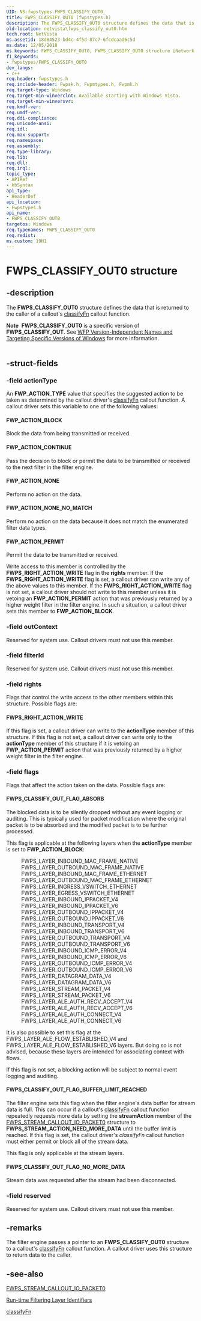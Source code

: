 ```yaml
---
UID: NS:fwpstypes.FWPS_CLASSIFY_OUT0_
title: FWPS_CLASSIFY_OUT0 (fwpstypes.h)
description: The FWPS_CLASSIFY_OUT0 structure defines the data that is returned to the caller of a callout's classifyFn callout function.Note  FWPS_CLASSIFY_OUT0 is a specific version of FWPS_CLASSIFY_OUT.
old-location: netvista\fwps_classify_out0.htm
tech.root: NetVista
ms.assetid: 18d84523-bd4c-4f5d-87c7-6fcdcaad6c5d
ms.date: 12/05/2018
ms.keywords: FWPS_CLASSIFY_OUT0, FWPS_CLASSIFY_OUT0 structure [Network Drivers Starting with Windows Vista], fwpstypes/FWPS_CLASSIFY_OUT0, netvista.fwps_classify_out0, wfp_ref_3_struct_3_fwps_A-E_05656990-cf7c-4fef-a192-88f96860aa02.xml
f1_keywords:
- fwpstypes/FWPS_CLASSIFY_OUT0
dev_langs:
- c++
req.header: fwpstypes.h
req.include-header: Fwpsk.h, Fwpmtypes.h, Fwpmk.h
req.target-type: Windows
req.target-min-winverclnt: Available starting with Windows Vista.
req.target-min-winversvr: 
req.kmdf-ver: 
req.umdf-ver: 
req.ddi-compliance: 
req.unicode-ansi: 
req.idl: 
req.max-support: 
req.namespace: 
req.assembly: 
req.type-library: 
req.lib: 
req.dll: 
req.irql: 
topic_type:
- APIRef
- kbSyntax
api_type:
- HeaderDef
api_location:
- Fwpstypes.h
api_name:
- FWPS_CLASSIFY_OUT0
targetos: Windows
req.typenames: FWPS_CLASSIFY_OUT0
req.redist: 
ms.custom: 19H1
---
```


# FWPS_CLASSIFY_OUT0 structure


## -description


The <b>FWPS_CLASSIFY_OUT0</b> structure defines the data that is returned to the caller of a callout's 
  <a href="https://docs.microsoft.com/windows-hardware/drivers/ddi/content/_netvista/">classifyFn</a> callout function.
<div class="alert"><b>Note</b>  <b>FWPS_CLASSIFY_OUT0</b> is a specific version of <b>FWPS_CLASSIFY_OUT</b>. See <a href="https://docs.microsoft.com/windows/desktop/FWP/wfp-version-independent-names-and-targeting-specific-versions-of-windows">WFP Version-Independent Names and Targeting Specific Versions of Windows</a> for more information.</div><div> </div>

## -struct-fields




### -field actionType

An <b>FWP_ACTION_TYPE</b> value that specifies the suggested action to be taken as determined by the
     callout driver's 
     <a href="https://docs.microsoft.com/windows-hardware/drivers/ddi/content/fwpsk/nc-fwpsk-fwps_callout_classify_fn0">classifyFn</a> callout function. A callout driver
     sets this variable to one of the following values:
     





#### FWP_ACTION_BLOCK

Block the data from being transmitted or received.



#### FWP_ACTION_CONTINUE

Pass the decision to block or permit the data to be transmitted or received to the next filter
       in the filter engine.



#### FWP_ACTION_NONE

Perform no action on the data.



#### FWP_ACTION_NONE_NO_MATCH

Perform no action on the data because it does not match the enumerated filter data types.



#### FWP_ACTION_PERMIT

Permit the data to be transmitted or received.

Write access to this member is controlled by the <b>FWPS_RIGHT_ACTION_WRITE</b> flag in the 
     <b>rights</b> member. If the <b>FWPS_RIGHT_ACTION_WRITE</b> flag is set, a callout driver can write any of the
     above values to this member. If the <b>FWPS_RIGHT_ACTION_WRITE</b> flag is not set, a callout driver should not
     write to this member unless it is vetoing an <b>FWP_ACTION_PERMIT</b> action that was previously returned by a
     higher weight filter in the filter engine. In such a situation, a callout driver sets this member to
     <b>FWP_ACTION_BLOCK</b>.


### -field outContext

Reserved for system use. Callout drivers must not use this member.


### -field filterId

Reserved for system use. Callout drivers must not use this member.


### -field rights

Flags that control the write access to the other members within this structure. Possible flags
     are:
     





#### FWPS_RIGHT_ACTION_WRITE

If this flag is set, a callout driver can write to the 
       <b>actionType</b> member of this structure. If this flag is not set, a callout driver can write only to
       the 
       <b>actionType</b> member of this structure if it is vetoing an <b>FWP_ACTION_PERMIT</b> action that was
       previously returned by a higher weight filter in the filter engine.


### -field flags

Flags that affect the action taken on the data. Possible flags are:
     





#### FWPS_CLASSIFY_OUT_FLAG_ABSORB

The blocked data is to be silently dropped without any event logging or auditing. This is
       typically used for packet modification where the original packet is to be absorbed and the modified
       packet is to be further processed.
       

This flag is applicable at the following layers when the 
       <b>actionType</b> member is set to <b>FWP_ACTION_BLOCK</b>:<dl>
<dd>FWPS_LAYER_INBOUND_MAC_FRAME_NATIVE</dd>
<dd>FWPS_LAYER_OUTBOUND_MAC_FRAME_NATIVE</dd>
<dd>FWPS_LAYER_INBOUND_MAC_FRAME_ETHERNET</dd>
<dd>FWPS_LAYER_OUTBOUND_MAC_FRAME_ETHERNET</dd>
<dd>FWPS_LAYER_INGRESS_VSWITCH_ETHERNET</dd>
<dd>FWPS_LAYER_EGRESS_VSWITCH_ETHERNET</dd>
<dd>FWPS_LAYER_INBOUND_IPPACKET_V4</dd>
<dd>FWPS_LAYER_INBOUND_IPPACKET_V6</dd>
<dd>FWPS_LAYER_OUTBOUND_IPPACKET_V4</dd>
<dd>FWPS_LAYER_OUTBOUND_IPPACKET_V6</dd>
<dd>FWPS_LAYER_INBOUND_TRANSPORT_V4</dd>
<dd>FWPS_LAYER_INBOUND_TRANSPORT_V6</dd>
<dd>FWPS_LAYER_OUTBOUND_TRANSPORT_V4</dd>
<dd>FWPS_LAYER_OUTBOUND_TRANSPORT_V6</dd>
<dd>FWPS_LAYER_INBOUND_ICMP_ERROR_V4</dd>
<dd>FWPS_LAYER_INBOUND_ICMP_ERROR_V6</dd>
<dd>FWPS_LAYER_OUTBOUND_ICMP_ERROR_V4</dd>
<dd>FWPS_LAYER_OUTBOUND_ICMP_ERROR_V6</dd>
<dd>FWPS_LAYER_DATAGRAM_DATA_V4</dd>
<dd>FWPS_LAYER_DATAGRAM_DATA_V6</dd>
<dd>FWPS_LAYER_STREAM_PACKET_V4</dd>
<dd>FWPS_LAYER_STREAM_PACKET_V6</dd>
<dd>FWPS_LAYER_ALE_AUTH_RECV_ACCEPT_V4</dd>
<dd>FWPS_LAYER_ALE_AUTH_RECV_ACCEPT_V6</dd>
<dd>FWPS_LAYER_ALE_AUTH_CONNECT_V4</dd>
<dd>FWPS_LAYER_ALE_AUTH_CONNECT_V6</dd>
</dl>


It is also possible to set this flag at the FWPS_LAYER_ALE_FLOW_ESTABLISHED_V4 and FWPS_LAYER_ALE_FLOW_ESTABLISHED_V6 layers. But doing so is not advised, because these layers are intended for associating context with flows.

If this flag is not set, a blocking action will be subject to normal event logging and
       auditing.



#### FWPS_CLASSIFY_OUT_FLAG_BUFFER_LIMIT_REACHED

The filter engine sets this flag when the filter engine's data buffer for stream data is full.
       This can occur if a callout's 
       <a href="https://docs.microsoft.com/windows-hardware/drivers/ddi/content/fwpsk/nc-fwpsk-fwps_callout_classify_fn0">classifyFn</a> callout function repeatedly
       requests more data by setting the 
       <b>streamAction</b> member of the 
       <a href="https://docs.microsoft.com/windows-hardware/drivers/ddi/content/fwpsk/ns-fwpsk-fwps_stream_callout_io_packet0_">FWPS_STREAM_CALLOUT_IO_PACKET0</a> structure to <b>FWPS_STREAM_ACTION_NEED_MORE_DATA</b> until the buffer
       limit is reached. If this flag is set, the callout driver's 
       <i>classifyFn</i> callout function must either
       permit or block all of the stream data.
       

This flag is only applicable at the stream layers.



#### FWPS_CLASSIFY_OUT_FLAG_NO_MORE_DATA

Stream data was requested after the stream had been disconnected.


### -field reserved

Reserved for system use. Callout drivers must not use this member.


## -remarks



The filter engine passes a pointer to an <b>FWPS_CLASSIFY_OUT0</b> structure to a callout's 
    <a href="https://docs.microsoft.com/windows-hardware/drivers/ddi/content/fwpsk/nc-fwpsk-fwps_callout_classify_fn0">classifyFn</a> callout function. A callout driver
    uses this structure to return data to the caller.




## -see-also




<a href="https://docs.microsoft.com/windows-hardware/drivers/ddi/content/fwpsk/ns-fwpsk-fwps_stream_callout_io_packet0_">FWPS_STREAM_CALLOUT_IO_PACKET0</a>



<a href="https://docs.microsoft.com/windows/desktop/FWP/management-filtering-layer-identifiers-">Run-time Filtering Layer Identifiers</a>



<a href="https://docs.microsoft.com/windows-hardware/drivers/ddi/content/fwpsk/nc-fwpsk-fwps_callout_classify_fn0">classifyFn</a>
 

 

